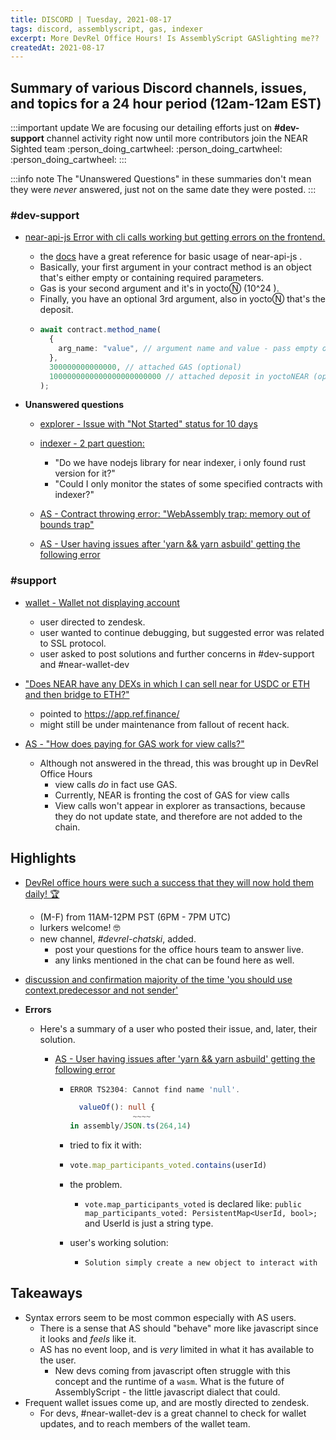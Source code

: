 ```yaml
---
title: DISCORD | Tuesday, 2021-08-17
tags: discord, assemblyscript, gas, indexer
excerpt: More DevRel Office Hours! Is AssemblyScript GASlighting me??
createdAt: 2021-08-17
---
```

 


## Summary of various Discord channels, issues, and topics for a 24 hour period (12am-12am EST)

:::important update
We are focusing our detailing efforts just on **#dev-support** channel activity right now until more contributors join the NEAR Sighted team :person_doing_cartwheel: :person_doing_cartwheel: :person_doing_cartwheel: 
:::

:::info note
The "Unanswered Questions" in these summaries don't mean they were _never_ answered, just not on the same date they were posted.
:::



### \#dev-support

  - [near-api-js Error with cli calls working but getting errors on the frontend.](https://discord.com/channels/490367152054992913/542945453533036544/876874330036903936)
    - the [docs](https://docs.near.org/docs/api/naj-quick-reference#call-contract) have a great reference for basic usage of  near-api-js . 
    - Basically, your first argument in your contract method is an object that's either empty or containing required parameters. 
    - Gas is your second argument and it's in yoctoⓃ (10^24 ). 
    - Finally, you have an optional 3rd argument, also in  yoctoⓃ that's the deposit. 
    - ```typescript
      await contract.method_name(
        {
          arg_name: "value", // argument name and value - pass empty object if no args required
        },
        300000000000000, // attached GAS (optional)
        1000000000000000000000000 // attached deposit in yoctoNEAR (optional)
      );
      ```
  
        
  - **Unanswered questions**

    - [explorer - Issue with "Not Started" status for 10 days](https://discord.com/channels/490367152054992913/542945453533036544/877062155797671937)
    
    - [ indexer - 2 part question:](discord://discordapp.com/channels/490367152054992913/542945453533036544/877090086443954216)
      - "Do we have nodejs library for near indexer, i only found rust version for it?" 
      - "Could I only monitor the states of some specified contracts with indexer?"


    - [AS - Contract throwing error: "WebAssembly trap: memory out of bounds trap"](discord://discordapp.com/channels/490367152054992913/542945453533036544/877258365053595648)

    
    - [AS - User having issues after 'yarn && yarn asbuild' getting the following error](discord://discordapp.com/channels/490367152054992913/542945453533036544/877041122332012575)




### \#support
  - [wallet - Wallet not displaying account](discord://discordapp.com/channels/490367152054992913/765606694125436948/877587476749905983) 
    - user directed to zendesk.
    - user wanted to continue debugging, but suggested error was related to SSL protocol.
    - user asked to post solutions and further concerns in #dev-support and #near-wallet-dev


  - ["Does NEAR have any DEXs in which I can sell near for USDC or ETH and then bridge to ETH?"](discord://discordapp.com/channels/490367152054992913/765606694125436948/877620094895816704) 
    - pointed to https://app.ref.finance/ 
    - might still be under maintenance from fallout of recent hack.

  - [AS - "How does paying for GAS work for view calls?"](https://discord.com/channels/490367152054992913/542945453533036544/877357927172800513)
    - Although not answered in the thread, this was brought up in DevRel Office Hours
      - view calls _do_ in fact use GAS.
      - Currently, NEAR is fronting the cost of GAS for view calls
      - View calls won't appear in explorer as transactions, because they do not update state, and therefore are not added to the chain.




## Highlights
  - [DevRel office hours were such a success that they will now hold them daily! :trophy: ](discord://discordapp.com/channels/490367152054992913/708307442491981849/877612128486453268)
      - (M-F) from 11AM-12PM PST (6PM - 7PM UTC)
      - lurkers welcome! :nerd_face: 
      - new channel, _#devrel-chatski_, added.
          - post your questions for the office hours team to answer live.
          - any links mentioned in the chat can be found here as well.

  - [discussion and confirmation majority of the time 'you should use context.predecessor and not sender'](discord://discordapp.com/channels/490367152054992913/542945453533036544/877216978308325427)



  - **Errors**
  
    - Here's a summary of a user who posted their issue, and, later, their solution.  
      - [AS - User having issues after 'yarn && yarn asbuild' getting the following error](discord://discordapp.com/channels/490367152054992913/542945453533036544/877041122332012575)
      
        - ```typescript
          ERROR TS2304: Cannot find name 'null'.

            valueOf(): null {
                        ~~~~
          in assembly/JSON.ts(264,14)
          ```
        - tried to fix it with: 
        - ```typescript
          vote.map_participants_voted.contains(userId)
          ``` 
        - the problem. 
          - `vote.map_participants_voted` is declared like: `public map_participants_voted: PersistentMap<UserId, bool>;` and UserId is just a string type.

        - user's working solution:
          - `Solution simply create a new object to interact with `

     

## Takeaways
- Syntax errors seem to be most common especially with AS users. 
  - There is a sense that AS should "behave" more like javascript since it looks and _feels_ like it.
  - AS has no event loop, and is _very_ limited in what it has available to the user.
    - New devs coming from javascript often struggle with this concept and the runtime of a `wasm`. What is the future of AssemblyScript - the little javascript dialect that could.
- Frequent wallet issues come up, and are mostly directed to zendesk.
  - For devs, #near-wallet-dev is a great channel to check for wallet updates, and to reach members of the wallet team.


